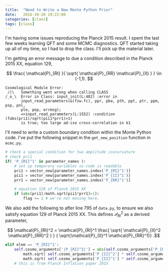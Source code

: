 ```yaml
---
title:  "Need to Write a New Monte Python Prior"
date:   2016-10-20 19:22:00
categories: [class]
tags: [class]
---
```


I'm having some issues reproducing the Planck 2015 result. I spent the last few weeks learning QFT and some MCMC diagnostics. QFT started taking up all of my time, so I had to drop the class. I'll pick up the material later. 

I'm getting an error message to due a condition described in the Planck 2015 XX, equation 129,

$$ \frac{ \mathcal{P}_{RI} }{ \sqrt{ \mathcal{P}_{RR} \mathcal{P}_{II} } } \in (-1,1). $$

~~~~~~
Cosmological Module Error:
 /|\   Something went wrong when calling CLASS
/_o_\  Error in Class: input_init(L:402) :error in
       input_read_parameters(&(fzw.fc), ppr, pba, pth, ppt, ptr, ppm, psp, pnl,
       ple, pop, errmsg);
       =>input_read_parameters(L:1552) :condition (fabs(pri1)/sqrt(pii1*prr1)>1)
       is true; too large ad-iso cross-correlation in k1
~~~~~~

I'll need to write a custom boundary condition within the Monte Python code. I've put the following snippet in the `get_new_position` function in `mcmc.py`.

```python
# check a special condition for two amplitude isocurvature
# check pri1
if( 'P_{RI}^1' in parameter_names ):
    # set up temporary variables so code is readable
    pri1 = vector_new[parameter_names.index('P_{RI}^1')]
    pii1 = vector_new[parameter_names.index('P_{II}^1')]
    prr1 = vector_new[parameter_names.index('P_{RR}^1')]

    # equation 128 of Planck 2015 XX
    if (abs(pri1)/math.sqrt(pii1*prr1)>1):
        flag += 1 # we're not moving here.
```

We also add the following to after line 795 of `data.py`, to ensure we also satisfy equation 129 of Planck 2015 XX. This defines $\mathcal{P}_{RI}^2$ as a derived parameter,

$$ \mathcal{P}_{RI}^2 = \mathcal{P}_{RI}^1 \frac{ \sqrt{ \mathcal{P}_{II}^2 \mathcal{P}_{RR}^2 } } { \sqrt{\mathcal{P}_{II}^1 \mathcal{P}_{RR}^1}} .$$

```python
elif elem == 'P_{RI}^1':
    self.cosmo_arguments['|P_{RI}^2|'] = abs(self.cosmo_arguments['P_{RI}^1']) * \
        math.sqrt( self.cosmo_arguments['P_{II}^2'] * self.cosmo_arguments['P_{RR}^2'] ) / \
        math.sqrt( self.cosmo_arguments['P_{II}^1'] * self.cosmo_arguments['P_{RR}^1'] )
    # this is from Planck Inflation paper 2015
```